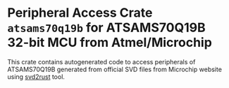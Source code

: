 # Peripheral Access Crate `atsams70q19b` for ATSAMS70Q19B 32-bit MCU from Atmel/Microchip

This crate contains autogenerated code to access peripherals of ATSAMS70Q19B generated from official SVD files from Microchip website using [svd2rust](https://github.com/rust-embedded/svd2rust/) tool.